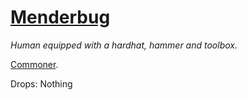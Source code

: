 # [Menderbug](https://hollowknight.wiki/w/Menderbug)

*Human equipped with a hardhat, hammer and toolbox.*

[Commoner](https://5e.tools/bestiary.html#commoner_xmm).

Drops: Nothing
